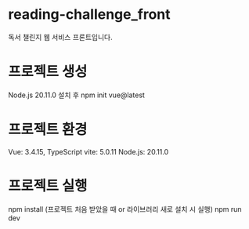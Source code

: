 # reading-challenge_front

독서 챌린지 웹 서비스 프론트입니다.

# 프로젝트 생성

Node.js 20.11.0 설치 후
npm init vue@latest

# 프로젝트 환경

Vue: 3.4.15, TypeScript
vite: 5.0.11
Node.js: 20.11.0

# 프로젝트 실행

npm install (프로젝트 처음 받았을 때 or 라이브러리 새로 설치 시 실행)
npm run dev
